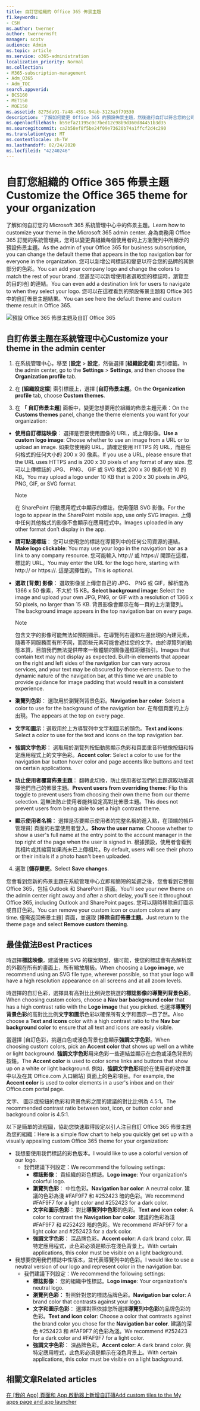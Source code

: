 ```yaml
---
title: 自訂您組織的 Office 365 佈景主題
f1.keywords:
- CSH
ms.author: twerner
author: twernermsft
manager: scotv
audience: Admin
ms.topic: article
ms.service: o365-administration
localization_priority: Normal
ms.collection:
- M365-subscription-management
- Adm_O365
- Adm_TOC
search.appverid:
- BCS160
- MET150
- MOE150
ms.assetid: 8275da91-7a48-4591-94ab-3123a3f79530
description: '了解如何變更 Office 365 的預設佈景主題，然後進行自訂以符合您的公司標誌或色彩。 '
ms.openlocfilehash: b59efa21195c0c7bed12c98b9d360d84451b3d35
ms.sourcegitcommit: ca2b58ef8f5be24f09e73620b74a1ffcf2d4c290
ms.translationtype: MT
ms.contentlocale: zh-TW
ms.lasthandoff: 02/24/2020
ms.locfileid: "42240246"
---
```

# <a name="customize-the-office-365-theme-for-your-organization"></a><span data-ttu-id="ea3ec-103">自訂您組織的 Office 365 佈景主題</span><span class="sxs-lookup"><span data-stu-id="ea3ec-103">Customize the Office 365 theme for your organization</span></span>

<span data-ttu-id="ea3ec-104">了解如何自訂您的 Microsoft 365 系統管理中心中的佈景主題。</span><span class="sxs-lookup"><span data-stu-id="ea3ec-104">Learn how to customize your theme in the Microsoft 365 admin center.</span></span> <span data-ttu-id="ea3ec-105">身為商務用 Office 365 訂閱的系統管理員，您可以變更貴組織每個使用者的上方瀏覽列中所顯示的預設佈景主題。</span><span class="sxs-lookup"><span data-stu-id="ea3ec-105">As the admin of your Office 365 for business subscription, you can change the default theme that appears in the top navigation bar for everyone in the organization.</span></span> <span data-ttu-id="ea3ec-106">您可以新增公司標誌和變更以符合您的品牌的其餘部分的色彩。</span><span class="sxs-lookup"><span data-stu-id="ea3ec-106">You can add your company logo and change the colors to match the rest of your brand.</span></span> <span data-ttu-id="ea3ec-107">您甚至可以新增使用者選取您的標誌時，瀏覽至的目的地] 的連結。</span><span class="sxs-lookup"><span data-stu-id="ea3ec-107">You can even add a destination link for users to navigate to when they select your logo.</span></span> <span data-ttu-id="ea3ec-108">您可以在這裡看到的預設佈景主題和 Office 365 中的自訂佈景主題結果。</span><span class="sxs-lookup"><span data-stu-id="ea3ec-108">You can see here the default theme and custom theme result in Office 365.</span></span>
  
![預設 Office 365 佈景主題及自訂 Office 365](../media/e2cbc922-b424-4683-8c5c-fdbcbd0ce844.png)
  
## <a name="customize-your-theme-in-the-admin-center"></a><span data-ttu-id="ea3ec-110">自訂佈景主題在系統管理中心</span><span class="sxs-lookup"><span data-stu-id="ea3ec-110">Customize your theme in the admin center</span></span>

1. <span data-ttu-id="ea3ec-111">在系統管理中心，移至 [**設定** \> **設定**，然後選擇 [**組織設定檔**] 索引標籤。</span><span class="sxs-lookup"><span data-stu-id="ea3ec-111">In the admin center, go to the **Settings** \> **Settings**, and then choose the **Organization profile** tab.</span></span>

2. <span data-ttu-id="ea3ec-112">在 **[組織設定檔**] 索引標籤上，選擇 [**自訂佈景主題**。</span><span class="sxs-lookup"><span data-stu-id="ea3ec-112">On the **Organization profile** tab, choose **Custom themes**.</span></span>

3. <span data-ttu-id="ea3ec-113">在 **「 自訂佈景主題**] 面板中，變更您想要用於組織的佈景主題元素：</span><span class="sxs-lookup"><span data-stu-id="ea3ec-113">On the **Customs themes** panel, change the theme elements you want for your organization:</span></span>
    
  - <span data-ttu-id="ea3ec-114">**使用自訂標誌映像**： 選擇是否要使用圖像的 URL，或上傳影像。</span><span class="sxs-lookup"><span data-stu-id="ea3ec-114">**Use a custom logo image**: Choose whether to use an image from a URL or to upload an image.</span></span> <span data-ttu-id="ea3ec-115">如果您使用的 URL，請確定使用 HTTPS 的 URL，而是任何格式的任何大小的 200 x 30 像素。</span><span class="sxs-lookup"><span data-stu-id="ea3ec-115">If you use a URL, please ensure that the URL uses HTTPS and is 200 x 30 pixels of any format of any size.</span></span> <span data-ttu-id="ea3ec-116">您可以上傳標誌的 JPG、 PNG、 GIF 或 SVG 格式 200 x 30 像素小於 10 的 KB。</span><span class="sxs-lookup"><span data-stu-id="ea3ec-116">You may upload a logo under 10 KB that is 200 x 30 pixels in JPG, PNG, GIF, or SVG format.</span></span>

    > [!NOTE]
    > <span data-ttu-id="ea3ec-117">在 SharePoint 行動應用程式中顯示的標誌，使用僅限 SVG 影像。</span><span class="sxs-lookup"><span data-stu-id="ea3ec-117">For the logo to appear in the SharePoint mobile app, use only SVG images.</span></span> <span data-ttu-id="ea3ec-118">上傳中任何其他格式的影像不會顯示在應用程式中。</span><span class="sxs-lookup"><span data-stu-id="ea3ec-118">Images uploaded in any other format don’t display in the app.</span></span> 
    
  - <span data-ttu-id="ea3ec-119">**請可點選標誌**： 您可以使用您的標誌在導覽列中的任何公司資源的連結。</span><span class="sxs-lookup"><span data-stu-id="ea3ec-119">**Make logo clickable**: You may use your logo in the navigation bar as a link to any company resource.</span></span> <span data-ttu-id="ea3ec-120">您可能輸入 http:// 或 https:// 開頭在這裡，標誌的 URL。</span><span class="sxs-lookup"><span data-stu-id="ea3ec-120">You may enter the URL for the logo here, starting with http:// or https://.</span></span> <span data-ttu-id="ea3ec-121">這是選擇性的。</span><span class="sxs-lookup"><span data-stu-id="ea3ec-121">This is optional.</span></span>
    
  - <span data-ttu-id="ea3ec-122">**選取 [背景] 影像**： 選取影像並上傳您自己的 JPG、 PNG 或 GIF，解析度為 1366 x 50 像素，不大於 15 KB。</span><span class="sxs-lookup"><span data-stu-id="ea3ec-122">**Select background image**: Select the image and upload your own JPG, PNG, or GIF with a resolution of 1366 x 50 pixels, no larger than 15 KB.</span></span> <span data-ttu-id="ea3ec-123">背景影像會顯示在每一頁的上方瀏覽列。</span><span class="sxs-lookup"><span data-stu-id="ea3ec-123">The background image appears in the top navigation bar on every page.</span></span>
    
    > [!NOTE]
    > <span data-ttu-id="ea3ec-p106">包含文字的影像可能無法如預期顯示。在導覽列右邊和左邊出現的內建元素，隨著不同服務而有所不同，而那些元素可能會遮往您的文字。由於導覽列的動態本質，目前我們無法提供帶來一致體驗的圖像邊框距離指引。</span><span class="sxs-lookup"><span data-stu-id="ea3ec-p106">Images that contain text may not display as expected. Built-in elements that appear on the right and left sides of the navigation bar can vary across services, and your text may be obscured by those elements. Due to the dynamic nature of the navigation bar, at this time we are unable to provide guidance for image padding that would result in a consistent experience.</span></span> 
    
  - <span data-ttu-id="ea3ec-127">**瀏覽列色彩**： 選取用於瀏覽列背景色彩。</span><span class="sxs-lookup"><span data-stu-id="ea3ec-127">**Navigation bar color**: Select a color to use for the background of the navigation bar.</span></span> <span data-ttu-id="ea3ec-128">在每個頁面的上方出現。</span><span class="sxs-lookup"><span data-stu-id="ea3ec-128">The appears at the top on every page.</span></span>
    
  - <span data-ttu-id="ea3ec-129">**文字和圖示**：選取用於上方導覽列中文字和圖示的顏色。</span><span class="sxs-lookup"><span data-stu-id="ea3ec-129">**Text and icons**: Select a color to use for the text and icons on the top navigation bar.</span></span>
    
  - <span data-ttu-id="ea3ec-130">**強調文字色彩**： 選取用於瀏覽列按鈕動態顯示色彩和頁面重音符號像按鈕和特定應用程式上的文字色彩。</span><span class="sxs-lookup"><span data-stu-id="ea3ec-130">**Accent color**: Select a color to use for the navigation bar button hover color and page accents like buttons and text on certain applications.</span></span>

   - <span data-ttu-id="ea3ec-131">**防止使用者覆寫佈景主題**： 翻轉此切換，防止使用者從我們的主題選取功能選擇他們自己的佈景主題。</span><span class="sxs-lookup"><span data-stu-id="ea3ec-131">**Prevent users from overriding theme**: Flip this toggle to prevent users from choosing their own theme from our theme selection.</span></span> <span data-ttu-id="ea3ec-132">這無法防止使用者能夠設定高對比佈景主題。</span><span class="sxs-lookup"><span data-stu-id="ea3ec-132">This does not prevent users from being able to set a high contrast theme.</span></span>
      
  - <span data-ttu-id="ea3ec-133">**顯示使用者名稱**： 選擇是否要顯示使用者的完整名稱的進入點，在頂端的帳戶管理員] 頁面的右當使用者登入。</span><span class="sxs-lookup"><span data-stu-id="ea3ec-133">**Show the user name**: Choose whether to show a user's full name at the entry point to the account manager in the top right of the page when the user is signed in.</span></span> <span data-ttu-id="ea3ec-134">根據預設，使用者會看到其相片或其縮寫如果尚未已上傳相片。</span><span class="sxs-lookup"><span data-stu-id="ea3ec-134">By default, users will see their photo or their initials if a photo hasn't been uploaded.</span></span>
    
4. <span data-ttu-id="ea3ec-135">選取 [**儲存變更**。</span><span class="sxs-lookup"><span data-stu-id="ea3ec-135">Select **Save changes**.</span></span>
    
<span data-ttu-id="ea3ec-136">您會看到您新的佈景主題在系統管理中心立即和簡短的延遲之後，您會看到它整個 Office 365，包括 Outlook 和 SharePoint 頁面。</span><span class="sxs-lookup"><span data-stu-id="ea3ec-136">You'll see your new theme on the admin center right away and after a short delay, you'll see it throughout Office 365, including Outlook and SharePoint pages.</span></span> <span data-ttu-id="ea3ec-137">您可以隨時移除自訂圖示或自訂色彩。</span><span class="sxs-lookup"><span data-stu-id="ea3ec-137">You can remove your custom icon or custom colors at any time.</span></span> <span data-ttu-id="ea3ec-138">僅需返回佈景主題] 頁面，並選取 [**移除自訂佈景主題**。</span><span class="sxs-lookup"><span data-stu-id="ea3ec-138">Just return to the theme page and select **Remove custom theming**.</span></span>
  
## <a name="best-practices"></a><span data-ttu-id="ea3ec-139">最佳做法</span><span class="sxs-lookup"><span data-stu-id="ea3ec-139">Best Practices</span></span>

<span data-ttu-id="ea3ec-140">時選擇**標誌映像**，建議使用 SVG 的檔案類型，儘可能，使您的標誌會有高解析度的外觀在所有的畫面上，所有縮放層級。</span><span class="sxs-lookup"><span data-stu-id="ea3ec-140">When choosing a **Logo image**, we recommend using an SVG file type, wherever possible, so that your logo will have a high resolution appearance on all screens and at all zoom levels.</span></span>

<span data-ttu-id="ea3ec-141">時選擇的自訂色彩，選擇具有高對比比例與您挑選的**標誌影像**的**導覽列背景色彩**。</span><span class="sxs-lookup"><span data-stu-id="ea3ec-141">When choosing custom colors, choose a **Nav bar background color** that has a high contrast ratio with the **Logo image** that you picked.</span></span> <span data-ttu-id="ea3ec-142">也選擇**導覽列背景色彩**的高對比比例**文字和圖示**色彩以確保所有文字和圖示一目了然。</span><span class="sxs-lookup"><span data-stu-id="ea3ec-142">Also choose a **Text and icons** color with a high contrast ratio to the **Nav bar background color** to ensure that all text and icons are easily visible.</span></span>

<span data-ttu-id="ea3ec-143">當選擇 [自訂色彩，挑選白色或淺色背景也會顯示**強調文字色彩**。</span><span class="sxs-lookup"><span data-stu-id="ea3ec-143">When choosing custom colors, pick an **Accent color** that shows up well on a white or light background.</span></span> <span data-ttu-id="ea3ec-144">**強調文字色彩**用來色彩一些連結並顯示在白色或淺色背景的按鈕。</span><span class="sxs-lookup"><span data-stu-id="ea3ec-144">The **Accent color** is used to color some links and buttons that show up on a white or light background.</span></span> <span data-ttu-id="ea3ec-145">例如，**強調文字色彩**用於在使用者的收件匣中以及在其 Office.com 入口網站] 頁面上的色彩項目。</span><span class="sxs-lookup"><span data-stu-id="ea3ec-145">For example, the **Accent color** is used to color elements in a user's inbox and on their Office.com portal page.</span></span> 
  
<span data-ttu-id="ea3ec-146">文字、 圖示或按鈕的色彩和背景色彩之間的建議的對比比例為 4.5:1。</span><span class="sxs-lookup"><span data-stu-id="ea3ec-146">The recommended contrast ratio between text, icon, or button color and background color is 4.5:1.</span></span>

<span data-ttu-id="ea3ec-147">以下是簡單的流程圖，協助您快速取得設定以引人注目自訂 Office 365 佈景主題為您的組織：</span><span class="sxs-lookup"><span data-stu-id="ea3ec-147">Here is a simple flow chart to help you quickly get set up with a visually appealing custom Office 365 theme for your organization:</span></span>
  - <span data-ttu-id="ea3ec-148">我想要使用我們標誌的彩色版本。</span><span class="sxs-lookup"><span data-stu-id="ea3ec-148">I would like to use a colorful version of our logo.</span></span>
    - <span data-ttu-id="ea3ec-149">我們建議下列設定：</span><span class="sxs-lookup"><span data-stu-id="ea3ec-149">We recommend the following settings:</span></span>
      - <span data-ttu-id="ea3ec-150">**標誌影像**： 貴組織的彩色標誌。</span><span class="sxs-lookup"><span data-stu-id="ea3ec-150">**Logo image**: Your organization's colorful logo.</span></span>
      - <span data-ttu-id="ea3ec-151">**瀏覽列色彩**： 中性色彩。</span><span class="sxs-lookup"><span data-stu-id="ea3ec-151">**Navigation bar color**: A neutral color.</span></span> <span data-ttu-id="ea3ec-152">建議的色彩為淺 #FAF9F7 和 #252423 暗的色彩。</span><span class="sxs-lookup"><span data-stu-id="ea3ec-152">We recommend #FAF9F7 for a light color and #252423 for a dark color.</span></span>
      - <span data-ttu-id="ea3ec-153">**文字和圖示色彩**： 對比**導覽列中色彩**的色彩。</span><span class="sxs-lookup"><span data-stu-id="ea3ec-153">**Text and icon color**: A color to contrast the **Navigation bar color**.</span></span> <span data-ttu-id="ea3ec-154">建議的色彩為淺 #FAF9F7 和 #252423 暗的色彩。</span><span class="sxs-lookup"><span data-stu-id="ea3ec-154">We recommend #FAF9F7 for a light color and #252423 for a dark color.</span></span>
      - <span data-ttu-id="ea3ec-155">**強調文字色彩**： 深品牌色彩。</span><span class="sxs-lookup"><span data-stu-id="ea3ec-155">**Accent color**: A dark brand color.</span></span> <span data-ttu-id="ea3ec-156">與特定應用程式，此色彩必須是顯示在淺色背景上。</span><span class="sxs-lookup"><span data-stu-id="ea3ec-156">With certain applications, this color must be visible on a light background.</span></span>
  - <span data-ttu-id="ea3ec-157">我想要使用我們標誌中性版本，並代表導覽列中的色彩。</span><span class="sxs-lookup"><span data-stu-id="ea3ec-157">I would like to use a neutral version of our logo and represent color in the navigation bar.</span></span>
    - <span data-ttu-id="ea3ec-158">我們建議下列設定：</span><span class="sxs-lookup"><span data-stu-id="ea3ec-158">We recommend the following settings:</span></span>
      - <span data-ttu-id="ea3ec-159">**標誌影像**： 您的組織中性標誌。</span><span class="sxs-lookup"><span data-stu-id="ea3ec-159">**Logo image**: Your organization's neutral logo.</span></span>
      - <span data-ttu-id="ea3ec-160">**瀏覽列色彩**： 對照針對您的標誌品牌色彩。</span><span class="sxs-lookup"><span data-stu-id="ea3ec-160">**Navigation bar color**: A brand color that contrasts against your logo.</span></span>
      - <span data-ttu-id="ea3ec-161">**文字和圖示色彩**： 選擇對照依據您所選擇**導覽列中色彩**的品牌色彩的色彩。</span><span class="sxs-lookup"><span data-stu-id="ea3ec-161">**Text and icon color**: Choose a color that contrasts against the brand color you chose for the **Navigation bar color**.</span></span> <span data-ttu-id="ea3ec-162">建議的深色 #252423 和 #FAF9F7 的色彩為淺。</span><span class="sxs-lookup"><span data-stu-id="ea3ec-162">We recommend #252423 for a dark color and #FAF9F7 for a light color.</span></span>
      - <span data-ttu-id="ea3ec-163">**強調文字色彩**： 深品牌色彩。</span><span class="sxs-lookup"><span data-stu-id="ea3ec-163">**Accent color**: A dark brand color.</span></span> <span data-ttu-id="ea3ec-164">與特定應用程式，此色彩必須是顯示在淺色背景上。</span><span class="sxs-lookup"><span data-stu-id="ea3ec-164">With certain applications, this color must be visible on a light background.</span></span>
  
## <a name="related-articles"></a><span data-ttu-id="ea3ec-165">相關文章</span><span class="sxs-lookup"><span data-stu-id="ea3ec-165">Related articles</span></span>

<span data-ttu-id="ea3ec-166">[在 [我的 App] 頁面和 App 啟動器上新增自訂磚](../manage/customize-the-app-launcher.md)</span><span class="sxs-lookup"><span data-stu-id="ea3ec-166">[Add custom tiles to the My apps page and app launcher](../manage/customize-the-app-launcher.md)</span></span>
  
  

